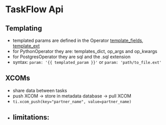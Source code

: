 # TaskFlow Api

## Templating

- templated params are defined in the Operator [template_fields](https://github.com/apache/airflow/blob/main/airflow/operators/python.py#L134), [template_ext](https://github.com/apache/airflow/blob/main/airflow/providers/postgres/operators/postgres.py#L46)
- for PythonOperator they are: templates_dict, op_args and op_kwargs
- for PostgresOperator they are sql and the .sql extension
- syntax: `param: '{{ templated_param }}'` or `param: 'path/to_file.ext'`

## XCOMs

- share data between tasks
- push XCOM -> store in metadata database -> pull XCOM
- `ti.xcom_push(key="partner_name", value=partner_name)`
- limitations:
    - 